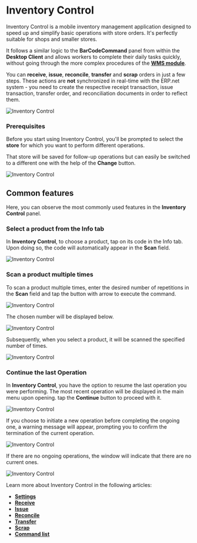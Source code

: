 # Inventory Control

Inventory Control is a mobile inventory management application designed to speed up and simplify basic operations with store orders. It's perfectly suitable for shops and smaller stores.

It follows a similar logic to the **BarCodeCommand** panel from within the **Desktop Client** and allows workers to complete their daily tasks quickly, without going through the more complex procedures of the **[WMS module](/modules/logistics/wms/wms-worker/index.md)**. 

You can **receive**, **issue**, **reconcile**, **transfer** and **scrap** orders in just a few steps. These actions are **not** synchronized in real-time with the ERP.net system - you need to create the respective receipt transaction, issue transaction, transfer order, and reconciliation documents in order to reflect them. 

![Inventory Control](pictures/Index_view_25_01.png)

### Prerequisites

Before you start using Inventory Control, you'll be prompted to select the **store** for which you want to perform different operations.

That store will be saved for follow-up operations but can easily be switched to a different one with the help of the **Change** button.

![Inventory Control](pictures/Index_Store_Change_25_01.png)

## Common features

Here, you can observe the most commonly used features in the **Inventory Control** panel.

### Select a product from the Info tab

In **Inventory Control**, to choose a product, tap on its code in the Info tab. Upon doing so, the code will automatically appear in the **Scan** field.

![Inventory Control](pictures/Selected_product_25_01.png)

### Scan a product multiple times

To scan a product multiple times, enter the desired number of repetitions in the **Scan** field and tap the button with arrow to execute the command. 

![Inventory Control](pictures/Number_scan_25_01.png)

The chosen number will be displayed below.

![Inventory Control](pictures/Number_scan_selected_25_01.png)

Subsequently, when you select a product, it will be scanned the specified number of times.

![Inventory Control](pictures/Number_scaned_25_01.png)

### Continue the last Operation

In **Inventory Control**, you have the option to resume the last operation you were performing. The most recent operation will be displayed in the main menu upon opening. tap the **Continue** button to proceed with it.

![Inventory Control](pictures/Last_operation_continue_25_01.png)

If you choose to initiate a new operation before completing the ongoing one, a warning message will appear, prompting you to confirm the termination of the current operation.

![Inventory Control](pictures/Warning_message_25_01.png)

If there are no ongoing operations, the window will indicate that there are no current ones.

![Inventory Control](pictures/No_current_operations_25_01.png)


Learn more about Inventory Control in the following articles:

* **[Settings](settings.md)**
*	**[Receive](receive.md)**
*	**[Issue](issue.md)**
*	**[Reconcile](reconcile.md)**
*	**[Transfer](transfer.md)**
*	**[Scrap](scrap.md)**
*	**[Command list](command-list.md)**
